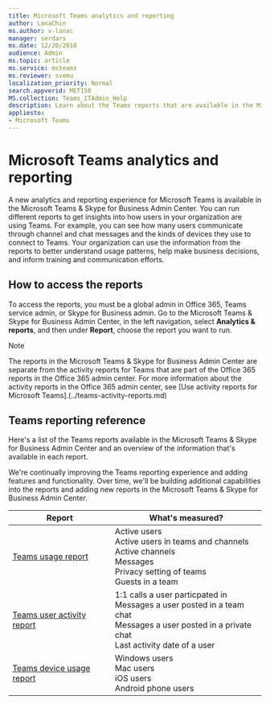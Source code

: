 ```yaml
---
title: Microsoft Teams analytics and reporting
author: LanaChin
ms.author: v-lanac
manager: serdars
ms.date: 12/20/2018
audience: Admin
ms.topic: article
ms.service: msteams
ms.reviewer: svemu
localization_priority: Normal
search.appverid: MET150
MS.collection: Teams_ITAdmin_Help
description: Learn about the Teams reports that are available in the Microsoft Teams & Skype for Business Admin Center.
appliesto: 
- Microsoft Teams
---
```


# Microsoft Teams analytics and reporting

A new analytics and reporting experience for Microsoft Teams is available in the Microsoft Teams & Skype for Business Admin Center. You can run different reports to get insights into how users in your organization are using Teams. For example, you can see how many users communicate through channel and chat messages and the kinds of devices they use to connect to Teams. Your organization can use the information from the reports to better understand usage patterns, help make business decisions, and inform training and communication efforts.

## How to access the reports

To access the reports, you must be a global admin in Office 365, Teams service admin, or Skype for Business admin.  Go to the Microsoft Teams & Skype for Business Admin Center, in the left navigation, select **Analytics & reports**, and then under **Report**, choose the report you want to run.

> [!NOTE]
> The reports in the Microsoft Teams & Skype for Business Admin Center are separate from the activity reports for Teams that are part of the Office 365 reports in the Office 365 admin center. For more information about the activity reports in the Office 365 admin center, see [Use activity reports for Microsoft Teams].(../teams-activity-reports.md)

## Teams reporting reference

Here's a list of the Teams reports available in the Microsoft Teams & Skype for Business Admin Center and an overview of the information that's available in each report.

We're continually improving the Teams reporting experience and adding features and functionality. Over time, we'll be building additional capabilities into the reports and adding new reports in the Microsoft Teams & Skype for Business Admin Center.

|Report  |What's measured? |
|---------|---------|
|[Teams usage report](teams-usage-report.md)  |  Active users<br/>Active users in teams and channels<br/>Active channels<br/>Messages<br/>Privacy setting of  teams<br/>Guests in a team   |
|[Teams user activity report](user-activity-report.md)  |  1:1 calls a user particpated in<br/>Messages a user posted in a team chat<br/>Messages a user posted in a private chat<br/>Last activity date of a user     |
|[Teams device usage report](device-usage-report.md)   |  Windows users<br/>Mac users<br/>iOS users<br/>Android phone users     |